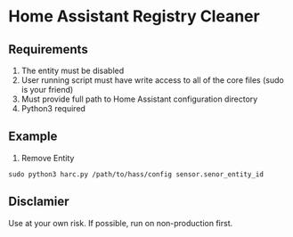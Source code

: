 # Home Assistant Registry Cleaner

## Requirements

1. The entity must be disabled
2. User running script must have write access to all of the core files (sudo is your friend)
3. Must provide full path to Home Assistant configuration directory
4. Python3 required

## Example

1. Remove Entity

```` console
sudo python3 harc.py /path/to/hass/config sensor.senor_entity_id
````

## Disclamier

Use at your own risk. If possible, run on non-production first.
